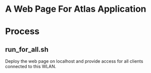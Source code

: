 # A Web Page For Atlas Application

# Process

## run_for_all.sh

Deploy the web page on localhost and provide access for all clients connected to this WLAN.
